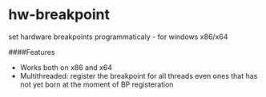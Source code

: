 # hw-breakpoint
set hardware breakpoints programmaticaly - for windows x86/x64

####Features

* Works both on x86 and x64
* Multithreaded: register the breakpoint for all threads even ones that has not yet born at the moment of BP registeration
